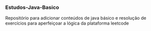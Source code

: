 ### Estudos-Java-Basico

Repositório para adicionar conteúdos de java básico e resolução de exercícios para aperfeiçoar a lógica da plataforma leetcode

